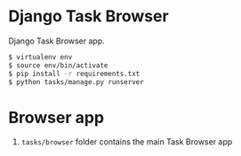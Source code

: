 # Django Task Browser

Django Task Browser app.

```sh
$ virtualenv env
$ source env/bin/activate
$ pip install -r requirements.txt
$ python tasks/manage.py runserver
```

# Browser app

1. ```tasks/browser``` folder contains the main Task Browser app
